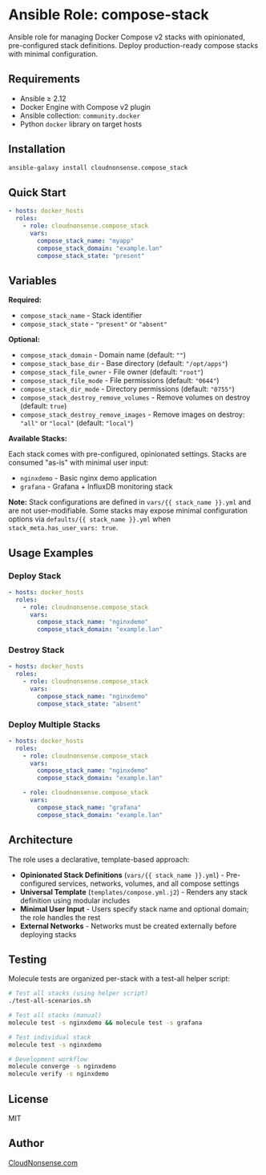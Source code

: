 # Ansible Role: compose-stack

Ansible role for managing Docker Compose v2 stacks with opinionated, pre-configured stack definitions. Deploy production-ready compose stacks with minimal configuration.

## Requirements

- Ansible ≥ 2.12
- Docker Engine with Compose v2 plugin
- Ansible collection: `community.docker`
- Python `docker` library on target hosts

## Installation

```bash
ansible-galaxy install cloudnonsense.compose_stack
```

## Quick Start

```yaml
- hosts: docker_hosts
  roles:
    - role: cloudnonsense.compose_stack
      vars:
        compose_stack_name: "myapp"
        compose_stack_domain: "example.lan"
        compose_stack_state: "present"
```

## Variables

**Required:**
- `compose_stack_name` - Stack identifier
- `compose_stack_state` - `"present"` or `"absent"`

**Optional:**
- `compose_stack_domain` - Domain name (default: `""`)
- `compose_stack_base_dir` - Base directory (default: `"/opt/apps"`)
- `compose_stack_file_owner` - File owner (default: `"root"`)
- `compose_stack_file_mode` - File permissions (default: `"0644"`)
- `compose_stack_dir_mode` - Directory permissions (default: `"0755"`)
- `compose_stack_destroy_remove_volumes` - Remove volumes on destroy (default: `true`)
- `compose_stack_destroy_remove_images` - Remove images on destroy: `"all"` or `"local"` (default: `"local"`)

**Available Stacks:**

Each stack comes with pre-configured, opinionated settings. Stacks are consumed "as-is" with minimal user input:

- `nginxdemo` - Basic nginx demo application
- `grafana` - Grafana + InfluxDB monitoring stack

**Note:** Stack configurations are defined in `vars/{{ stack_name }}.yml` and are not user-modifiable. Some stacks may expose minimal configuration options via `defaults/{{ stack_name }}.yml` when `stack_meta.has_user_vars: true`.

## Usage Examples

### Deploy Stack

```yaml
- hosts: docker_hosts
  roles:
    - role: cloudnonsense.compose_stack
      vars:
        compose_stack_name: "nginxdemo"
        compose_stack_domain: "example.lan"
```

### Destroy Stack

```yaml
- hosts: docker_hosts
  roles:
    - role: cloudnonsense.compose_stack
      vars:
        compose_stack_name: "nginxdemo"
        compose_stack_state: "absent"
```

### Deploy Multiple Stacks

```yaml
- hosts: docker_hosts
  roles:
    - role: cloudnonsense.compose_stack
      vars:
        compose_stack_name: "nginxdemo"
        compose_stack_domain: "example.lan"

    - role: cloudnonsense.compose_stack
      vars:
        compose_stack_name: "grafana"
        compose_stack_domain: "example.lan"
```

## Architecture

The role uses a declarative, template-based approach:

- **Opinionated Stack Definitions** (`vars/{{ stack_name }}.yml`) - Pre-configured services, networks, volumes, and all compose settings
- **Universal Template** (`templates/compose.yml.j2`) - Renders any stack definition using modular includes
- **Minimal User Input** - Users specify stack name and optional domain; the role handles the rest
- **External Networks** - Networks must be created externally before deploying stacks

## Testing

Molecule tests are organized per-stack with a test-all helper script:

```bash
# Test all stacks (using helper script)
./test-all-scenarios.sh

# Test all stacks (manual)
molecule test -s nginxdemo && molecule test -s grafana

# Test individual stack
molecule test -s nginxdemo

# Development workflow
molecule converge -s nginxdemo
molecule verify -s nginxdemo
```

## License

MIT

## Author

[CloudNonsense.com](https://cloudnonsense.com)

